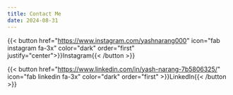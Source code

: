 ```yaml
---
title: Contact Me
date: 2024-08-31
---
```

{{< button href="https://www.instagram.com/yashnarang000" icon="fab instagram fa-3x" color="dark" order="first" justify="center">}}Instagram{{< /button >}}

{{< button href="https://www.linkedin.com/in/yash-narang-7b5806325/" icon="fab linkedin fa-3x" color="dark" order="first" >}}LinkedIn{{< /button >}}